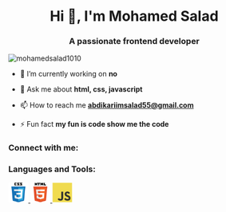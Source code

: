 <h1 align="center">Hi 👋, I'm Mohamed Salad</h1>
<h3 align="center">A passionate frontend developer</h3>

<p align="left"> <img src="https://komarev.com/ghpvc/?username=mohamedsalad1010&label=Profile%20views&color=0e75b6&style=flat" alt="mohamedsalad1010" /> </p>

- 🔭 I’m currently working on **no**

- 💬 Ask me about **html, css, javascript**

- 📫 How to reach me **abdikariimsalad55@gmail.com**

- ⚡ Fun fact **my fun is code show me the code**

<h3 align="left">Connect with me:</h3>
<p align="left">
</p>

<h3 align="left">Languages and Tools:</h3>
<p align="left"> <a href="https://www.w3schools.com/css/" target="_blank" rel="noreferrer"> <img src="https://raw.githubusercontent.com/devicons/devicon/master/icons/css3/css3-original-wordmark.svg" alt="css3" width="40" height="40"/> </a> <a href="https://www.w3.org/html/" target="_blank" rel="noreferrer"> <img src="https://raw.githubusercontent.com/devicons/devicon/master/icons/html5/html5-original-wordmark.svg" alt="html5" width="40" height="40"/> </a> <a href="https://developer.mozilla.org/en-US/docs/Web/JavaScript" target="_blank" rel="noreferrer"> <img src="https://raw.githubusercontent.com/devicons/devicon/master/icons/javascript/javascript-original.svg" alt="javascript" width="40" height="40"/> </a> </p>

